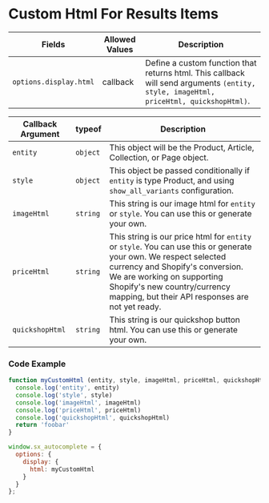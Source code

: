 # Custom Html For Results Items

| Fields | Allowed Values | Description |
|-|-|-|
| `options.display.html` | callback | Define a custom function that returns html. This callback will send arguments `(entity, style, imageHtml, priceHtml, quickshopHtml)`. |

| Callback Argument | typeof | Description |
|-|-|-|
| `entity` | `object` | This object will be the Product, Article, Collection, or Page object. |
| `style` | `object` | This object be passed conditionally if `entity` is type Product, and using `show_all_variants` configuration. 
| `imageHtml` | `string` | This string is our image html for `entity` or `style`. You can use this or generate your own. 
| `priceHtml` | `string` | This string is our price html for `entity` or `style`. You can use this or generate your own. We respect selected currency and Shopify's conversion. We are working on supporting Shopify's new country/currency mapping, but their API responses are not yet ready. 
| `quickshopHtml` | `string` | This string is our quickshop button html. You can use this or generate your own. 

### Code Example

```javascript
function myCustomHtml (entity, style, imageHtml, priceHtml, quickshopHtml) {
  console.log('entity', entity)
  console.log('style', style)
  console.log('imageHtml', imageHtml)
  console.log('priceHtml', priceHtml)
  console.log('quickshopHtml', quickshopHtml)
  return 'foobar'
}

window.sx_autocomplete = {
  options: {
    display: {
      html: myCustomHtml
    }
  }
};
```
